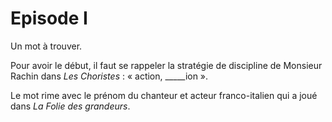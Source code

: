 # Episode I

Un mot à trouver.

Pour avoir le début, il faut se rappeler la stratégie de discipline de Monsieur Rachin dans _Les Choristes_ : « action, \_\_\_\_\_ion ».

Le mot rime avec le prénom du chanteur et acteur franco-italien qui a joué dans _La Folie des grandeurs_.
